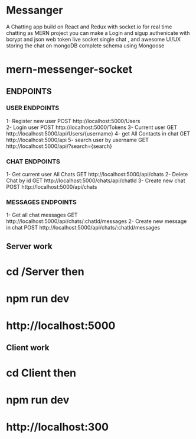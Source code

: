 # Messanger
A Chatting app build on React and Redux with socket.io for real time chatting as MERN project you can make a Login and sigup authenicate with bcrypt and json web token live socket single chat  , and awesome UI/UX storing the chat on mongoDB complete schema using Mongoose

# mern-messenger-socket

## ENDPOINTS 

### USER ENDPOINTS

1- Register new user   POST   http://localhost:5000/Users  
2- Login user         POST   http://localhost:5000/Tokens
3- Current user  GET   http://localhost:5000/api/Users/{username}
4- get All Contacts in chat   GET  http://localhost:5000/api
5-  search user by username   GET  http://localhost:5000/api/?search={search}



### CHAT  ENDPOINTS

1- Get current user All Chats      GET   http://localhost:5000/api/chats
2- Delete Chat by id     GET   http://localhost:5000/chats/api/chatId
3- Create new chat        POST  http://localhost:5000/api/chats


###  MESSAGES ENDPOINTS


1- Get all chat messages    GET   http://localhost:5000/api/chats/:chatId/messages
2- Create new message in chat     POST  http://localhost:5000/api/chats/:chatId/messages








##  Server work   

 # cd /Server  then
 # npm run dev

# http://localhost:5000


 ##  Client work

 # cd Client then
 # npm run dev

 # http://localhost:300